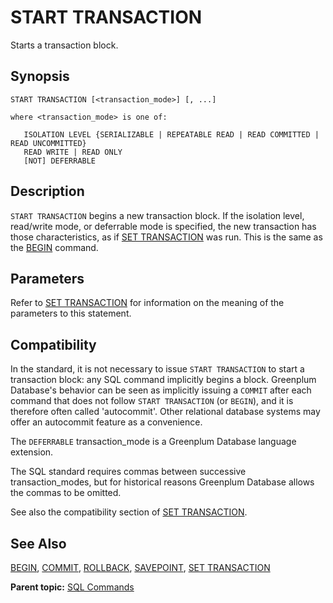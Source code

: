# START TRANSACTION 

Starts a transaction block.

## <a id="section2"></a>Synopsis 

``` {#sql_command_synopsis}
START TRANSACTION [<transaction_mode>] [, ...]

where <transaction_mode> is one of:

   ISOLATION LEVEL {SERIALIZABLE | REPEATABLE READ | READ COMMITTED | READ UNCOMMITTED}
   READ WRITE | READ ONLY
   [NOT] DEFERRABLE
```

## <a id="section3"></a>Description 

`START TRANSACTION` begins a new transaction block. If the isolation level, read/write mode, or deferrable mode is specified, the new transaction has those characteristics, as if [SET TRANSACTION](SET_TRANSACTION.html) was run. This is the same as the [BEGIN](BEGIN.html) command.

## <a id="section4"></a>Parameters 

Refer to [SET TRANSACTION](SET_TRANSACTION.html) for information on the meaning of the parameters to this statement.


## <a id="section6"></a>Compatibility 

In the standard, it is not necessary to issue `START TRANSACTION` to start a transaction block: any SQL command implicitly begins a block. Greenplum Database's behavior can be seen as implicitly issuing a `COMMIT` after each command that does not follow `START TRANSACTION` \(or `BEGIN`\), and it is therefore often called 'autocommit'. Other relational database systems may offer an autocommit feature as a convenience.

The `DEFERRABLE` transaction\_mode is a Greenplum Database language extension.

The SQL standard requires commas between successive transaction\_modes, but for historical reasons Greenplum Database allows the commas to be omitted.

See also the compatibility section of [SET TRANSACTION](SET_TRANSACTION.html).

## <a id="section7"></a>See Also 

[BEGIN](BEGIN.html), [COMMIT](COMMIT.html), [ROLLBACK](ROLLBACK.html), [SAVEPOINT](SAVEPOINT.html), [SET TRANSACTION](SET_TRANSACTION.html)

**Parent topic:** [SQL Commands](../sql_commands/sql_ref.html)

